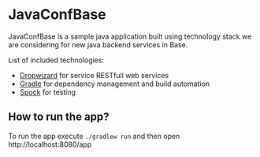 # JavaConfBase

JavaConfBase is a sample java application built using technology stack we are
considering for new java backend services in Base.

List of included technologies:
* [Dropwizard](http://dropwizard.io/) for service RESTfull web services
* [Gradle](http://www.gradle.org/) for dependency management and build automation
* [Spock](https://code.google.com/p/spock/) for testing

## How to run the app?
To run the app execute `./gradlew run` and then open http://localhost:8080/app
